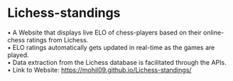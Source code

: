 # Lichess-standings

• A Website that displays live ELO of chess-players based on their online-chess ratings from Lichess. <br />
• ELO ratings automatically gets updated in real-time as the games are played. <br />
• Data extraction from the Lichess database is facilitated through the APIs. <br />
• Link to Website: https://mohil09.github.io/Lichess-standings/
